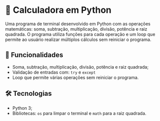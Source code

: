 # 🧮 Calculadora em Python

Uma programa de terminal desenvolvido em Python com as operações matemáticas: soma, subtração, multiplicação, divisão, potência e raiz quadrada. O programa utiliza funções para cada operação e um loop que permite ao usuário realizar múltiplos cálculos sem reiniciar o programa.


## 🔧 Funcionalidades

- Soma, subtração, multiplicação, divisão, potência e raiz quadrada;
- Validação de entradas com: `try` e `except`
- Loop que permite várias operações sem reiniciar o programa.

## 🛠 Tecnologias

- Python 3;
- Bibliotecas: `os` para limpar o terminal e `math` para a raiz quadrada.
